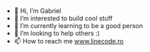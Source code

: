 - 👋 Hi, I’m Gabriel
- 👀 I’m interested to build cool stuff
- 🌱 I’m currently learning to be a good person
- 💞️ I’m looking to help others :)
- 📫 How to reach me www.linecode.ro
